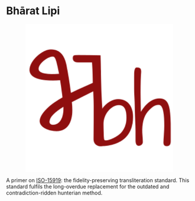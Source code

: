 # Bhārat Lipi

<div align="center">
<img src="https://github.com/saumiJ/blipi/blob/main/styles/images/blipi-logo.svg" width="400" align="center">
</div>

A primer on [ISO-15919](https://en.wikipedia.org/wiki/ISO_15919): the fidelity-preserving transliteration standard. This standard fulfils the long-overdue replacement for the outdated and contradiction-ridden hunterian method.
